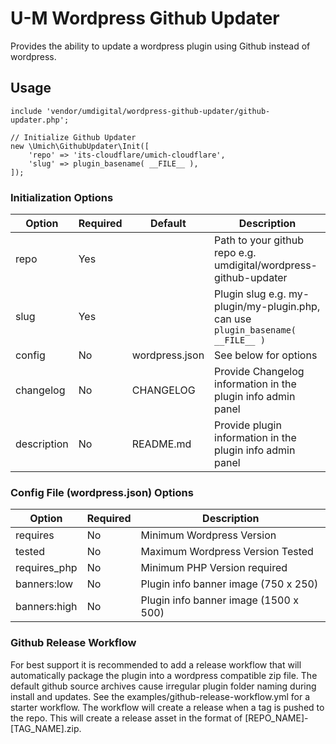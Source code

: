 # U-M Wordpress Github Updater

Provides the ability to update a wordpress plugin using Github instead of wordpress.

## Usage
```
include 'vendor/umdigital/wordpress-github-updater/github-updater.php';

// Initialize Github Updater
new \Umich\GithubUpdater\Init([
    'repo' => 'its-cloudflare/umich-cloudflare',
    'slug' => plugin_basename( __FILE__ ),
]);
```

### Initialization Options
| Option      | Required | Default        | Description                           |
| ----------- | ---------| -------------- | ------------------------------------- |
| repo        | Yes      |                | Path to your github repo e.g. umdigital/wordpress-github-updater |
| slug        | Yes      |                | Plugin slug e.g. my-plugin/my-plugin.php, can use `plugin_basename( __FILE__ )`|
| config      | No       | wordpress.json | See below for options                 |
| changelog   | No       | CHANGELOG      | Provide Changelog information in the plugin info admin panel |
| description | No       | README.md      | Provide plugin information in the plugin info admin panel |


### Config File (wordpress.json) Options
| Option       | Required | Description                           |
| ------------ | -------- | ------------------------------------- |
| requires     | No       | Minimum Wordpress Version             |
| tested       | No       | Maximum Wordpress Version Tested      |
| requires_php | No       | Minimum PHP Version required          |
| banners:low  | No       | Plugin info banner image (750 x 250)  |
| banners:high | No       | Plugin info banner image (1500 x 500) |

### Github Release Workflow
For best support it is recommended to add a release workflow that will automatically package the plugin into a wordpress compatible zip file.  The default github source archives cause irregular plugin folder naming during install and updates.  See the examples/github-release-workflow.yml for a starter workflow.  The workflow will create a release when a tag is pushed to the repo.  This will create a release asset in the format of [REPO_NAME]-[TAG_NAME].zip.

